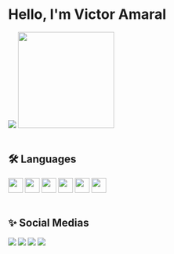 # Hello, I'm Victor Amaral

<div>
  <img src="https://github-readme-stats.vercel.app/api?username=v1kill&show_icons=true&theme=light">
  <img height=196em  src="https://github-readme-stats.vercel.app/api/top-langs/?username=v1kill&hide_progress=false&layout=compact&theme=light">
</div>

<br>

## 🛠 Languages
<div>
  <img height=30 src="https://img.shields.io/badge/Django-092E20?style=for-the-badge&logo=django&logoColor=white"/>
  <img height=30 src="https://img.shields.io/badge/Python-3776AB?style=for-the-badge&logo=python&logoColor=white"/>
  <img height=30 src="https://img.shields.io/badge/MySQL-005C84?style=for-the-badge&logo=mysql&logoColor=white"/>
  <img height=30 src="https://img.shields.io/badge/JavaScript-F7DF1E?style=for-the-badge&logo=javascript&logoColor=black" />
  <img height=30 src="https://img.shields.io/badge/HTML5-E34F26?style=for-the-badge&logo=html5&logoColor=white"/>
  <img height=30 src="https://img.shields.io/badge/CSS3-1572B6?style=for-the-badge&logo=css3&logoColor=white"/>
</div>

<br>

## ✨ Social Medias
<div>
  <a href="www.linkedin.com/in/victor-amaral-a251aa261" target="_blank"><img src="https://img.shields.io/badge/LinkedIn-0077B5?style=for-the-badge&logo=linkedin&logoColor=white"></a>
  <a href="https://www.instagram.com/viktoramaral/" target="_blank"><img src="https://img.shields.io/badge/Instagram-E4405F?style=for-the-badge&logo=instagram&logoColor=white"></a>
  <a href="https://youtube.com/@viktoramaral?si=3axuP7XpRSmaPwNh" target="_blank"><img src="https://img.shields.io/badge/YouTube-FF0000?style=for-the-badge&logo=youtube&logoColor=white"></a>
  <a href="https://www.youtube.com/seu-link-aqui" target="_blank"><img src="https://img.shields.io/badge/website-000000?style=for-the-badge&logo=About.me&logoColor=white"></a>
</div>


          
          
          
              
          
          
          
